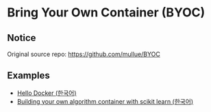 # Bring Your Own Container (BYOC)

## Notice
Original source repo: https://github.com/mullue/BYOC

## Examples
- [Hello Docker (한국어)](https://github.com/Young-ook/terraform-aws-sagemaker/tree/main/examples/notebook/jupyter/byoc/hello_docker.ko.ipynb)
- [Building your own algorithm container with scikit learn (한국어)](https://github.com/Young-ook/terraform-aws-sagemaker/tree/main/examples/notebook/jupyter/byoc/scikit/scikit_byoc.ko.ipynb)
